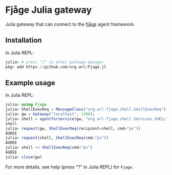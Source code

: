 # Fjåge Julia gateway

Julia gateway that can connect to the [fjåge](https://github.com/org-arl/fjage) agent framework.

## Installation

In Julia REPL:
```julia
julia> # press "]" to enter package manager
pkg> add https://github.com/org-arl/Fjage.jl
```

## Example usage

In Julia REPL:
```julia
julia> using Fjage
julia> ShellExecReq = MessageClass("org.arl.fjage.shell.ShellExecReq");
julia> gw = Gateway("localhost", 1100);
julia> shell = agentforservice(gw, "org.arl.fjage.shell.Services.SHELL")
shell
julia> request(gw, ShellExecReq(recipient=shell, cmd="ps"))
AGREE
julia> request(shell, ShellExecReq(cmd="ps"))
AGREE
julia> shell << ShellExecReq(cmd="ps")
AGREE
julia> close(gw)
```

For more details, see help (press "?" in Julia REPL) for `Fjage`.
